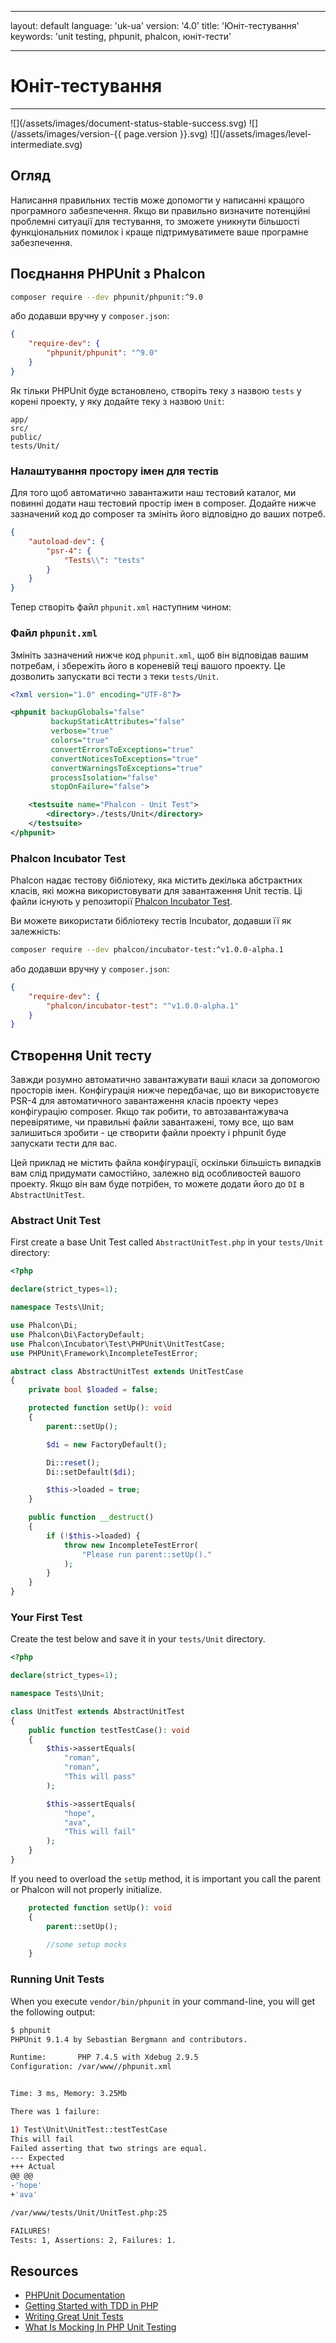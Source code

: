 - - -
layout: default language: 'uk-ua' version: '4.0' title: 'Юніт-тестування' keywords: 'unit testing, phpunit, phalcon, юніт-тести'
- - -
# Юніт-тестування
<hr />
![](/assets/images/document-status-stable-success.svg) ![](/assets/images/version-{{ page.version }}.svg) ![](/assets/images/level-intermediate.svg)

## Огляд

Написання правильних тестів може допомогти у написанні кращого програмного забезпечення. Якщо ви правильно визначите потенційні проблемні ситуації для тестування, то зможете уникнути більшості функціональних помилок і краще підтримуватимете ваше програмне забезпечення.

## Поєднання PHPUnit з Phalcon

```bash
composer require --dev phpunit/phpunit:^9.0
```

або додавши вручну у `composer.json`:

```json
{
    "require-dev": {
        "phpunit/phpunit": "^9.0"
    }
}
```

Як тільки PHPUnit буде встановлено, створіть теку з назвою `tests` у корені проекту, у яку додайте теку з назвою `Unit`:

```
app/
src/
public/
tests/Unit/
```

### Налаштування простору імен для тестів

Для того щоб автоматично завантажити наш тестовий каталог, ми повинні додати наш тестовий простір імен в composer. Додайте нижче зазначений код до composer та змініть його відповідно до ваших потреб.

```json
{
    "autoload-dev": {
        "psr-4": {
            "Tests\\": "tests"
        }
    }
}
```

Тепер створіть файл `phpunit.xml` наступним чином:

### Файл `phpunit.xml`

Змініть зазначений нижче код `phpunit.xml`, щоб він відповідав вашим потребам, і збережіть його в кореневій теці вашого проекту. Це дозволить запускати всі тести з теки `tests/Unit`.

```xml
<?xml version="1.0" encoding="UTF-8"?>

<phpunit backupGlobals="false"
         backupStaticAttributes="false"
         verbose="true"
         colors="true"
         convertErrorsToExceptions="true"
         convertNoticesToExceptions="true"
         convertWarningsToExceptions="true"
         processIsolation="false"
         stopOnFailure="false">

    <testsuite name="Phalcon - Unit Test">
        <directory>./tests/Unit</directory>
    </testsuite>
</phpunit>
```

### Phalcon Incubator Test

Phalcon надає тестову бібліотеку, яка містить декілька абстрактних класів, які можна використовувати для завантаження Unit тестів. Ці файли існують у репозиторії [Phalcon Incubator Test](https://github.com/phalcon/incubator-test).

Ви можете використати бібліотеку тестів Incubator, додавши її як залежність:

```bash
composer require --dev phalcon/incubator-test:^v1.0.0-alpha.1
```

або додавши вручну у `composer.json`:

```json
{
    "require-dev": {
        "phalcon/incubator-test": "^v1.0.0-alpha.1"
    }
}
```

## Створення Unit тесту

Завжди розумно автоматично завантажувати ваші класи за допомогою просторів імен. Конфігурація нижче передбачає, що ви використовуєте PSR-4 для автоматичного завантаження класів проекту через конфігурацію composer. Якщо так робити, то автозавантажувача перевірятиме, чи правильні файли завантажені, тому все, що вам залишиться зробити - це створити файли проекту і phpunit буде запускати тести для вас.

Цей приклад не містить файла конфігурації, оскільки більшість випадків вам слід придумати самостійно, залежно від особливостей вашого проекту. Якщо він вам буде потрібен, то можете додати його до `DI` в `AbstractUnitTest`.

### Abstract Unit Test
First create a base Unit Test called `AbstractUnitTest.php` in your `tests/Unit` directory:

```php
<?php

declare(strict_types=1);

namespace Tests\Unit;

use Phalcon\Di;
use Phalcon\Di\FactoryDefault;
use Phalcon\Incubator\Test\PHPUnit\UnitTestCase;
use PHPUnit\Framework\IncompleteTestError;

abstract class AbstractUnitTest extends UnitTestCase
{
    private bool $loaded = false;

    protected function setUp(): void
    {
        parent::setUp();

        $di = new FactoryDefault();

        Di::reset();
        Di::setDefault($di);

        $this->loaded = true;
    }

    public function __destruct()
    {
        if (!$this->loaded) {
            throw new IncompleteTestError(
                "Please run parent::setUp()."
            );
        }
    }
}
```

### Your First Test

Create the test below and save it in your `tests/Unit` directory.

```php
<?php

declare(strict_types=1);

namespace Tests\Unit;

class UnitTest extends AbstractUnitTest
{
    public function testTestCase(): void
    {
        $this->assertEquals(
            "roman",
            "roman",
            "This will pass"
        );

        $this->assertEquals(
            "hope",
            "ava",
            "This will fail"
        );
    }
}
```

If you need to overload the `setUp` method, it is important you call the parent or Phalcon will not properly initialize.
```php
    protected function setUp(): void
    {
        parent::setUp();

        //some setup mocks
    }

```

### Running Unit Tests

When you execute `vendor/bin/phpunit` in your command-line, you will get the following output:

```bash
$ phpunit
PHPUnit 9.1.4 by Sebastian Bergmann and contributors.

Runtime:       PHP 7.4.5 with Xdebug 2.9.5
Configuration: /var/www//phpunit.xml


Time: 3 ms, Memory: 3.25Mb

There was 1 failure:

1) Test\Unit\UnitTest::testTestCase
This will fail
Failed asserting that two strings are equal.
--- Expected
+++ Actual
@@ @@
-'hope'
+'ava'

/var/www/tests/Unit/UnitTest.php:25

FAILURES!
Tests: 1, Assertions: 2, Failures: 1.
```

## Resources
- [PHPUnit Documentation](https://phpunit.de/documentation.html)
- [Getting Started with TDD in PHP](https://www.sitepoint.com/re-introducing-phpunit-getting-started-tdd-php/)
- [Writing Great Unit Tests](https://blog.stevensanderson.com/2009/08/24/writing-great-unit-tests-best-and-worst-practises/)
- [What Is Mocking In PHP Unit Testing](https://www.clariontech.com/blog/what-is-mocking-in-php-unit-testing)
